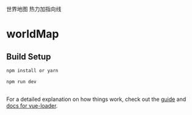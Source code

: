 世界地图 热力加指向线
# worldMap

## Build Setup

``` bash
npm install or yarn

npm run dev
  
```

For a detailed explanation on how things work, check out the [guide](http://vuejs-templates.github.io/webpack/) and [docs for vue-loader](http://vuejs.github.io/vue-loader).
